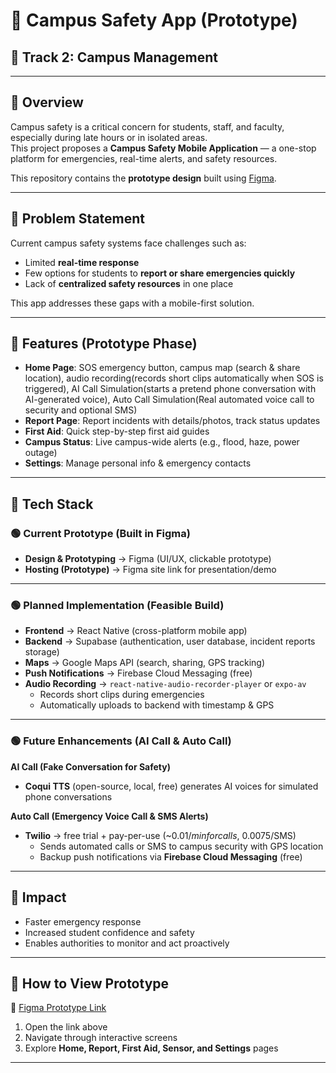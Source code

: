 # 📱 Campus Safety App (Prototype)

## 🎯 Track 2: Campus Management

---

## 🔹 Overview
Campus safety is a critical concern for students, staff, and faculty, especially during late hours or in isolated areas.  
This project proposes a **Campus Safety Mobile Application** — a one-stop platform for emergencies, real-time alerts, and safety resources.

This repository contains the **prototype design** built using [Figma](https://decal-bliss-20129420.figma.site/).

---

## 🔹 Problem Statement
Current campus safety systems face challenges such as:
- Limited **real-time response**
- Few options for students to **report or share emergencies quickly**
- Lack of **centralized safety resources** in one place

This app addresses these gaps with a mobile-first solution.

---

## 🔹 Features (Prototype Phase)
- **Home Page**: SOS emergency button, campus map (search & share location), audio recording(records short clips automatically when SOS is triggered), AI Call Simulation(starts a pretend phone conversation with AI-generated voice), Auto Call Simulation(Real automated voice call to security and optional SMS)
- **Report Page**: Report incidents with details/photos, track status updates  
- **First Aid**: Quick step-by-step first aid guides  
- **Campus Status**: Live campus-wide alerts (e.g., flood, haze, power outage)  
- **Settings**: Manage personal info & emergency contacts   

---

## 🔹 Tech Stack

### 🟢 Current Prototype (Built in Figma)
- **Design & Prototyping** → Figma (UI/UX, clickable prototype)  
- **Hosting (Prototype)** → Figma site link for presentation/demo  

---

### 🟢 Planned Implementation (Feasible Build)
- **Frontend** → React Native (cross-platform mobile app)  
- **Backend** → Supabase (authentication, user database, incident reports storage)  
- **Maps** → Google Maps API (search, sharing, GPS tracking)  
- **Push Notifications** → Firebase Cloud Messaging (free)  
- **Audio Recording** → `react-native-audio-recorder-player` or `expo-av`  
  - Records short clips during emergencies  
  - Automatically uploads to backend with timestamp & GPS  

---

### 🟢 Future Enhancements (AI Call & Auto Call)
**AI Call (Fake Conversation for Safety)**  
- **Coqui TTS** (open-source, local, free) generates AI voices for simulated phone conversations  

**Auto Call (Emergency Voice Call & SMS Alerts)**  
- **Twilio** → free trial + pay-per-use (~$0.01/min for calls, ~$0.0075/SMS)  
  - Sends automated calls or SMS to campus security with GPS location  
  - Backup push notifications via **Firebase Cloud Messaging** (free)  

---

## 🔹 Impact
- Faster emergency response  
- Increased student confidence and safety  
- Enables authorities to monitor and act proactively  

---

## 🔹 How to View Prototype
🔗 [Figma Prototype Link](https://decal-bliss-20129420.figma.site/)

1. Open the link above  
2. Navigate through interactive screens  
3. Explore **Home, Report, First Aid, Sensor, and Settings** pages  

---



